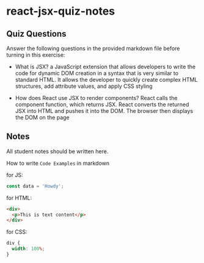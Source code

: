 # react-jsx-quiz-notes

## Quiz Questions

Answer the following questions in the provided markdown file before turning in this exercise:

- What is JSX?
  a JavaScript extension that allows developers to write the code for dynamic DOM creation in a syntax that is very similar to standard HTML. It allows the developer to quickly create complex HTML structures, add attribute values, and apply CSS styling

- How does React use JSX to render components?
  React calls the component function, which returns JSX. React converts the returned JSX into HTML and pushes it into the DOM. The browser then displays the DOM on the page

## Notes

All student notes should be written here.

How to write `Code Examples` in markdown

for JS:

```javascript
const data = 'Howdy';
```

for HTML:

```html
<div>
  <p>This is text content</p>
</div>
```

for CSS:

```css
div {
  width: 100%;
}
```
